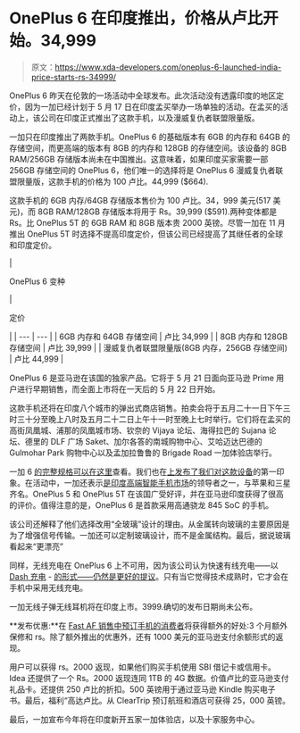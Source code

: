 # OnePlus 6 在印度推出，价格从卢比开始。34,999

> 原文：<https://www.xda-developers.com/oneplus-6-launched-india-price-starts-rs-34999/>

OnePlus 6 昨天在伦敦的一场活动中全球发布。此次活动没有透露印度的地区定价，因为一加已经计划于 5 月 17 日在印度孟买举办一场单独的活动。在孟买的活动上，该公司在印度正式推出了这款手机，以及漫威复仇者联盟限量版。

一加只在印度推出了两款手机。OnePlus 6 的基础版本有 6GB 的内存和 64GB 的存储空间，而更高端的版本有 8GB 的内存和 128GB 的存储空间。该设备的 8GB RAM/256GB 存储版本尚未在中国推出。这意味着，如果印度买家需要一部 256GB 存储空间的 OnePlus 6，他们唯一的选择将是 OnePlus 6 漫威复仇者联盟限量版，这款手机的价格为 100 卢比。44,999 ($664).

这款手机的 6GB 内存/64GB 存储版本售价为 100 卢比。34，999 美元(517 美元)，而 8GB RAM/128GB 存储版本将用于 Rs。39,999 ($591).两种变体都是 Rs。比 OnePlus 5T 的 6GB RAM 和 8GB 版本贵 2000 英镑。尽管一加在 11 月推出 OnePlus 5T 时选择不提高印度定价，但该公司已经提高了其继任者的全球和印度定价。

| 

OnePlus 6 变种

 | 

定价

 |
| --- | --- |
| 6GB 内存和 64GB 存储空间 | 卢比 34,999 |
| 8GB 内存和 128GB 存储空间 | 卢比 39,999 |
| 漫威复仇者联盟限量版(8GB 内存，256GB 存储空间) | 卢比 44,999 |

OnePlus 6 是亚马逊在该国的独家产品。它将于 5 月 21 日面向亚马逊 Prime 用户进行早期销售，而全面上市将在一天后的 5 月 22 日开始。

这款手机还将在印度八个城市的弹出式商店销售。拍卖会将于五月二十一日下午三时三十分至晚上八时及五月二十二日上午十一时至晚上七时举行。它们将在孟买的高街凤凰城、浦那的凤凰城市场、钦奈的 Vijaya 论坛、海得拉巴的 Sujana 论坛、德里的 DLF 广场 Saket、加尔各答的南城购物中心、艾哈迈达巴德的 Gulmohar Park 购物中心以及孟加拉鲁鲁的 Brigade Road 一加体验店举行。

一加 6 [的完整规格可以在这里](https://www.xda-developers.com/oneplus-6-specifications-pricing-availability/)查看。我们也在[上发布了我们对这款设备](https://www.xda-developers.com/oneplus-6-hands-on-review-notch/)的第一印象。在活动中，一加还表示[是印度高端智能手机市场](https://www.xda-developers.com/samsung-galaxy-s9-oneplus-5t-india-market/)的领导者之一，与苹果和三星齐名。OnePlus 5 和 OnePlus 5T 在该国广受好评，并在亚马逊印度获得了很高的评价。值得注意的是，OnePlus 6 是首款采用高通骁龙 845 SoC 的手机。

该公司还解释了他们选择改用“全玻璃”设计的理由。从金属转向玻璃的主要原因是为了增强信号传输。一加还可以定制玻璃设计，而不是金属结构。最后，据说玻璃看起来“更漂亮”

同样，无线充电在 OnePlus 6 上不可用，因为该公司认为快速有线充电——以 [Dash 充电](https://www.xda-developers.com/charging-comparison-oneplus-huawei/) - [的形式——仍然是更好的提议](https://www.xda-developers.com/oneplus-explains-wireless-charging/)。只有当它觉得技术成熟时，它才会在手机中采用无线充电。

一加无线子弹无线耳机将在印度上市。3999.确切的发布日期尚未公布。

**发布优惠:**在 [Fast AF 销售中预订手机的消费者](https://www.xda-developers.com/oneplus-announces-fast-af-sale-oneplus-6-india/)将获得额外的好处:3 个月额外保修和 rs。除了额外推出的优惠外，还有 1000 美元的亚马逊支付余额形式的返现。

用户可以获得 rs。2000 返现，如果他们购买手机使用 SBI 借记卡或信用卡。Idea 还提供了一个 Rs。2000 返现连同 1TB 的 4G 数据。价值卢比的亚马逊支付礼品卡。还提供 250 卢比的折扣。500 英镑用于通过亚马逊 Kindle 购买电子书。最后，福利“高达卢比。从 ClearTrip 预订航班和酒店可获得 25，000 英镑。

最后，一加宣布今年将在印度新开五家一加体验店，以及十家服务中心。